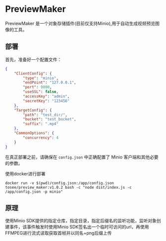 # PreviewMaker

PreviewMaker 是一个对象存储插件(目前仅支持Minio),用于自动生成视频预览图像的工具。

## 部署

首先，准备好一个配置文件：

```json
{
    "ClientConfig": {
        "type": "minio",
        "endPoint": "127.0.0.1",
        "port": 9000,
        "useSSL": false,
        "accessKey": "admin",
        "secretKey": "123456"
    },
    "TargetConfig": {
        "path": "test_dir/",
        "bucket": "test_bucket",
        "suffix": ".mp4"
    },
    "CommonOptions": {
        "concurrency": 4
    }
}
```

在真正部署之前，请确保在 `config.json` 中正确配置了 Minio 客户端和其他必要的参数。

使用docker进行部署
```
docker run -v $(pwd)/config.json:/app/config.json tosee/preview_maker:v1.0.2 bash -c "node dist/index.js -c /app/config.json -p minio"
```

## 原理

使用Minio SDK提供的指定仓库，指定目录，指定后缀名的监听功能，监听对象创建事件，该事件触发时使用Minio SDK签名出一个临时可访问的url，再使用FFMPEG进行流式读取获取首帧并以同名+png后缀上传